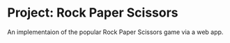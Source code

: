 # Project: Rock Paper Scissors
An implementaion of the popular Rock Paper Scissors game via a web app.